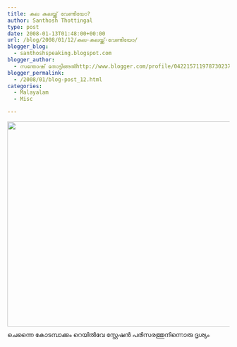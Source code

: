 ```yaml
---
title: കല കലയ്ക്കു് വേണ്ടിയോ?
author: Santhosh Thottingal
type: post
date: 2008-01-13T01:48:00+00:00
url: /blog/2008/01/12/കല-കലയ്ക്കു്-വേണ്ടിയോ/
blogger_blog:
  - santhoshspeaking.blogspot.com
blogger_author:
  - സന്തോഷ് തോട്ടിങ്ങല്‍http://www.blogger.com/profile/04221571197873023782noreply@blogger.com
blogger_permalink:
  - /2008/01/blog-post_12.html
categories:
  - Malayalam
  - Misc

---
```

<a onblur="try {parent.deselectBloggerImageGracefully();} catch(e) {}" href="http://1.bp.blogspot.com/_yXi4s2T6Sz4/R4irEFdeYtI/AAAAAAAAAEY/JBaN_fMghDM/s1600-h/DSC00338.JPG"><img style="margin: 0px auto 10px; display: block; text-align: center; cursor: pointer; width: 622px; height: 465px;" src="http://1.bp.blogspot.com/_yXi4s2T6Sz4/R4irEFdeYtI/AAAAAAAAAEY/JBaN_fMghDM/s400/DSC00338.JPG" alt="" id="BLOGGER_PHOTO_ID_5154557860199162578" border="0" /></a>
ചെന്നൈ കോടമ്പാക്കം റെയില്‍വേ സ്റ്റേഷന്‍ പരിസരത്തുനിന്നൊരു ദൃശ്യം